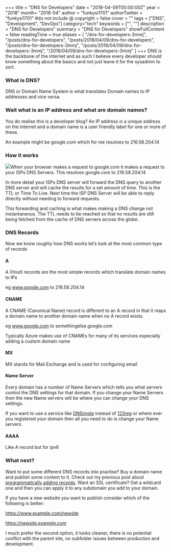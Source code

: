 +++
title = "DNS for Developers"
date = "2018-04-09T00:00:00Z"
year = "2018"
month= "2018-04"
author = "funkysi1701"
authorTwitter = "funkysi1701" #do not include @
copyright = false
cover = ""
tags = ["DNS", "Development", "DevOps"]
category="tech"
keywords = ["", ""]
description = "DNS for Developers"
summary = "DNS for Developers"
showFullContent = false
readingTime = true
aliases = [
    "/dns-for-developers-3mmj",
    "/posts/dns-for-developers",
    "/posts/2018/04/09/dns-for-developers",
    "/posts/dns-for-developers-3mmj",
    "/posts/2018/04/09/dns-for-developers-3mmj",
    "/2018/04/09/dns-for-developers-3mmj"
]
+++
DNS is the backbone of the internet and as such I believe every developer should know something about the basics and not just leave it for the sysadmin to sort.

### What is DNS?

DNS or Domain Name System is what translates Domain names to IP addresses and vice versa.

### Wait what is an IP address and what are domain names?

You do realise this is a developer blog? An IP address is a unique address on the internet and a domain name is a user friendly label for one or more of these.

An example might be google.com which for me resolves to 216.58.204.14

### How it works

![](https://storageaccountblog9f5d.blob.core.windows.net/blazor/wp-content/uploads/2018/04/dns-rev-1.gif?resize=360%2C320&ssl=1)When your browser makes a request to google.com it makes a request to your ISPs DNS Servers. This resolves google.com to 216.58.204.14

In more detail your ISPs DNS server will forward the DNS query to another DNS server and will cache the results for a set amount of time. This is the TTL or Time To Live. Next time the ISP DNS Server will be able to reply directly without needing to forward requests.

This forwarding and caching is what makes making a DNS change not instantaneous. The TTL needs to be reached so that no results are still being fetched from the cache of DNS servers across the globe.

### DNS Records

Now we know roughly how DNS works let’s look at the most common type of records

#### A

A (Host) records are the most simple records which translate domain names to IPs

eg www.google.com to 216.58.204.14

#### CNAME

A CNAME (Canonical Name) record is different to an A record in that it maps a domain name to another domain name when no A record exists.

eg www.google.com to somethingelse.google.com

Typically Azure makes use of CNAMEs for many of its services especially adding a custom domain name

#### MX

MX stands for Mail Exchange and is used for configuring email

#### Name Server

Every domain has a number of Name Servers which tells you what servers control the DNS settings for that domain. If you change your Name Servers then the new Name servers will be where you can change your DNS settings.

If you want to use a service like [DNSimple](https://dnsimple.com/) instead of [123reg](https://www.123-reg.co.uk/) or where ever you registered your domain then all you need to do is change your Name servers.

#### AAAA

Like A record but for ipv6

### What next?

Want to put some different DNS records into practise? Buy a domain name and publish some content to it. Check out my previous post about [programmatically adding records](https://www.funkysi1701.com/creating-dns-records-programmatically). Want an SSL certificate? Get a wildcard one and then you can apply it to any subdomain you add to your domain.

If you have a new website you want to publish consider which of the following is better:

https://www.example.com/newsite

https://newsite.example.com

I much prefer the second option, it looks cleaner, there is no potential conflict with the parent site, no subfolder issues between production and development.